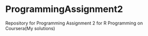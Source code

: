 # ProgrammingAssignment2
Repository for Programming Assignment 2 for R Programming on Coursera(My solutions)
